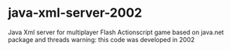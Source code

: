 # java-xml-server-2002
Java Xml server for multiplayer Flash Actionscript game
based on java.net package and threads
warning: this code was developed in 2002 
